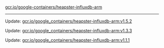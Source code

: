 [gcr.io/google-containers/heapster-influxdb-arm](https://hub.docker.com/r/cruse/heapster-influxdb-arm/tags/) 

----
Update: [gcr.io/google_containers/heapster-influxdb-arm:v1.5.2](https://hub.docker.com/r/cruse/heapster-influxdb-arm/tags/)

Update: [gcr.io/google_containers/heapster-influxdb-arm:v1.3.3](https://hub.docker.com/r/cruse/heapster-influxdb-arm/tags/)

Update: [gcr.io/google_containers/heapster-influxdb-arm:v1.1.1](https://hub.docker.com/r/cruse/heapster-influxdb-arm/tags/)

